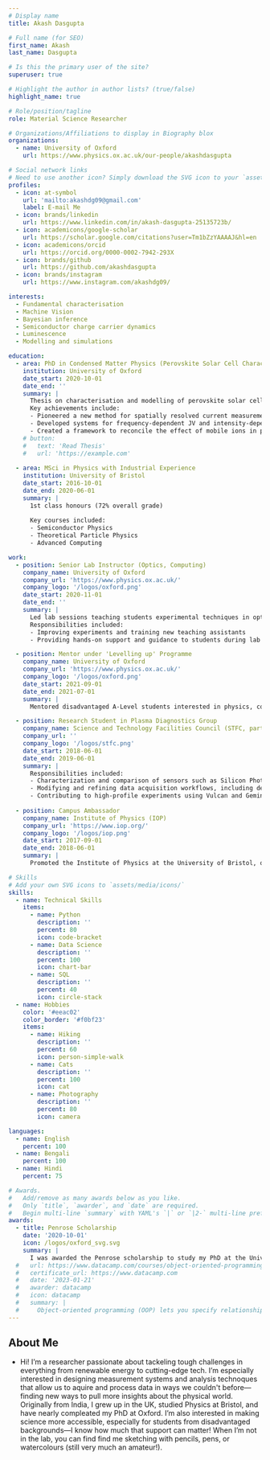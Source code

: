 ```yaml
---
# Display name
title: Akash Dasgupta

# Full name (for SEO)
first_name: Akash
last_name: Dasgupta

# Is this the primary user of the site?
superuser: true

# Highlight the author in author lists? (true/false)
highlight_name: true

# Role/position/tagline
role: Material Science Researcher

# Organizations/Affiliations to display in Biography blox
organizations:
  - name: University of Oxford
    url: https://www.physics.ox.ac.uk/our-people/akashdasgupta

# Social network links
# Need to use another icon? Simply download the SVG icon to your `assets/media/icons/` folder.
profiles:
  - icon: at-symbol
    url: 'mailto:akashdg09@gmail.com'
    label: E-mail Me
  - icon: brands/linkedin
    url: https://www.linkedin.com/in/akash-dasgupta-25135723b/
  - icon: academicons/google-scholar
    url: https://scholar.google.com/citations?user=Tm1bZzYAAAAJ&hl=en
  - icon: academicons/orcid
    url: https://orcid.org/0000-0002-7942-293X
  - icon: brands/github
    url: https://github.com/akashdasgupta
  - icon: brands/instagram
    url: https://www.instagram.com/akashdg09/

interests:
  - Fundamental characterisation 
  - Machine Vision
  - Bayesian inference
  - Semiconductor charge carrier dynamics
  - Luminescence 
  - Modelling and simulations

education:
  - area: PhD in Condensed Matter Physics (Perovskite Solar Cell Characterisation and Modelling)
    institution: University of Oxford
    date_start: 2020-10-01
    date_end: ''
    summary: |
      Thesis on characterisation and modelling of perovskite solar cells, including novel spatially resolved methods and tandem max efficiency projections. 
      Key achievements include:
      - Pioneered a new method for spatially resolved current measurement in perovskite solar cells
      - Developed systems for frequency-dependent JV and intensity-dependent PLQE measurements
      - Created a framework to reconcile the effect of mobile ions in perovskites on their luminescence
    # button:
    #   text: 'Read Thesis'
    #   url: 'https://example.com'
  
  - area: MSci in Physics with Industrial Experience
    institution: University of Bristol
    date_start: 2016-10-01
    date_end: 2020-06-01
    summary: |
      1st class honours (72% overall grade)
      
      Key courses included:
      - Semiconductor Physics
      - Theoretical Particle Physics
      - Advanced Computing

work:
  - position: Senior Lab Instructor (Optics, Computing)
    company_name: University of Oxford
    company_url: 'https://www.physics.ox.ac.uk/'
    company_logo: '/logos/oxford.png'
    date_start: 2020-11-01
    date_end: ''
    summary: |
      Led lab sessions teaching students experimental techniques in optics and computing. 
      Responsibilities included:
      - Improving experiments and training new teaching assistants
      - Providing hands-on support and guidance to students during lab sessions

  - position: Mentor under 'Levelling up' Programme
    company_name: University of Oxford
    company_url: 'https://www.physics.ox.ac.uk/'
    company_logo: '/logos/oxford.png'
    date_start: 2021-09-01
    date_end: 2021-07-01
    summary: |
      Mentored disadvantaged A-Level students interested in physics, covering topics such as university applications, physics careers, and admission exams.

  - position: Research Student in Plasma Diagnostics Group
    company_name: Science and Technology Facilities Council (STFC, part of UKRI)
    company_url: ''
    company_logo: '/logos/stfc.png'
    date_start: 2018-06-01
    date_end: 2019-06-01
    summary: |
      Responsibilities included:
      - Characterization and comparison of sensors such as Silicon Photomultipliers and scientific cameras
      - Modifying and refining data acquisition workflows, including developing analysis scripts in Python
      - Contributing to high-profile experiments using Vulcan and Gemini lasers, advising on sensor deployment
      
  - position: Campus Ambassador
    company_name: Institute of Physics (IOP)
    company_url: 'https://www.iop.org/'
    company_logo: '/logos/iop.png'
    date_start: 2017-09-01
    date_end: 2018-06-01
    summary: |
      Promoted the Institute of Physics at the University of Bristol, organizing events, careers talks, and liaising with students and stakeholders.

# Skills
# Add your own SVG icons to `assets/media/icons/`
skills:
  - name: Technical Skills
    items:
      - name: Python
        description: ''
        percent: 80
        icon: code-bracket
      - name: Data Science
        description: ''
        percent: 100
        icon: chart-bar
      - name: SQL
        description: ''
        percent: 40
        icon: circle-stack
  - name: Hobbies
    color: '#eeac02'
    color_border: '#f0bf23'
    items:
      - name: Hiking
        description: ''
        percent: 60
        icon: person-simple-walk
      - name: Cats
        description: ''
        percent: 100
        icon: cat
      - name: Photography
        description: ''
        percent: 80
        icon: camera

languages:
  - name: English
    percent: 100
  - name: Bengali
    percent: 100
  - name: Hindi
    percent: 75

# Awards.
#   Add/remove as many awards below as you like.
#   Only `title`, `awarder`, and `date` are required.
#   Begin multi-line `summary` with YAML's `|` or `|2-` multi-line prefix and indent 2 spaces below.
awards:
  - title: Penrose Scholarship
    date: '2020-10-01'
    icon: /logos/oxford_svg.svg
    summary: |
      I was awarded the Penrose scholarship to study my PhD at the University of Oxford
  #   url: https://www.datacamp.com/courses/object-oriented-programming-with-s3-and-r6-in-r
  #   certificate_url: https://www.datacamp.com
  #   date: '2023-01-21'
  #   awarder: datacamp
  #   icon: datacamp
  #   summary: |
  #     Object-oriented programming (OOP) lets you specify relationships between functions and the objects that they can act on, helping you manage complexity in your code. This is an intermediate level course, providing an introduction to OOP, using the S3 and R6 systems. S3 is a great day-to-day R programming tool that simplifies some of the functions that you write. R6 is especially useful for industry-specific analyses, working with web APIs, and building GUIs.
---
```


## About Me

- Hi! I’m a researcher passionate about tackeling tough challenges in everything from renewable energy to cutting-edge tech. I’m especially interested in designing measurement systems and analysis technoques that allow us to aquire and process data in ways we couldn't before—finding new ways to pull more insights about the physical world. Originally from India, I grew up in the UK, studied Physics at Bristol, and have nearly compleated my PhD at Oxford. I’m also interested in making science more accessible, especially for students from disadvantaged backgrounds—I know how much that support can matter! When I’m not in the lab, you can find find me sketching with pencils, pens, or watercolours (still very much an amateur!). 